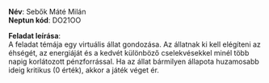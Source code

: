 **Név**: Sebők Máté Milán  
**Neptun kód**: DO21OO

**Feladat leírása**:  
A feladat témája egy virtuális állat gondozása. Az állatnak ki kell elégíteni az éhségét, az energiáját és a kedvét különböző cselekvésekkel minél több napig korlátozott pénzforrással. Ha az állat bármilyen állapota huzamosabb ideig kritikus (0 érték), akkor a játék véget ér.
